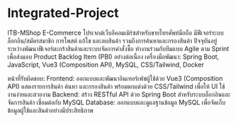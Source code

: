 # Integrated-Project

ITB-MShop E-Commerce
โปรเจกต์เว็บอีคอมเมิร์ซสำหรับขายโทรศัพท์มือถือ มีฟีเจอร์ระบบล็อกอิน/สมัครสมาชิก การโพสต์ แก้ไข และลบสินค้า รวมถึงการค้นหาและกรองสินค้า ปัจจุบันอยู่ระหว่างพัฒนาฟีเจอร์ตะกร้าสินค้าและระบบจัดการคำสั่งซื้อ
ทำงานร่วมกับทีมแบบ Agile ตาม Sprint เพื่อส่งมอบ Product Backlog Item (PBI) อย่างต่อเนื่อง
เครื่องมือพัฒนา: Spring Boot, JavaScript, Vue3 (Composition API), MySQL, CSS/Tailwind, Docker

หน้าที่รับผิดชอบ:
Frontend: ออกแบบและพัฒนาอินเทอร์เฟซผู้ใช้ด้วย Vue3 (Composition API) แสดงรายการสินค้า ค้นหา และกรองสินค้า พร้อมตกแต่งด้วย CSS/Tailwind เพื่อให้ UI ใช้งานง่ายและสวยงาม
Backend: สร้าง RESTful API ด้วย Spring Boot สำหรับระบบล็อกอินและจัดการสินค้า เชื่อมต่อกับ MySQL
Database: ออกแบบและดูแลฐานข้อมูล MySQL เพื่อจัดเก็บข้อมูลผู้ใช้และสินค้าอย่างมีประสิทธิภาพ
